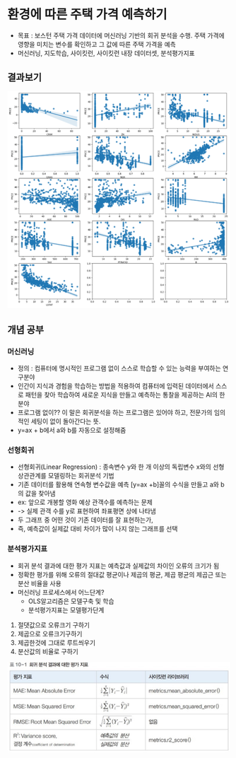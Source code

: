 # 환경에 따른 주택 가격 예측하기
- 목표 : 보스턴 주택 가격 데이터에 머신러닝 기반의 회귀 분석을 수행. 주택 가격에 영향을 미치는 변수를 확인하고 그 값에 따른 주택 가격을 예측
- 머신러닝, 지도학습, 사이킷런, 사이킷런 내장 데이터셋, 분석평가지표

## 결과보기
![alt text](./images/image.png)


## 개념 공부

### 머신러닝
- 정의 : 컴퓨터에 명시적인 프로그램 없이 스스로 학습할 수 있는 능력을 부여하는 연구분야
- 인간이 지식과 경험을 학습하는 방법을 적용하여 컴퓨터에 입력된 데이터에서 스스로 패턴을 찾아 학습하여 새로운 지식을 만들고 예측하는 통찰을 제공하는 AI의 한 분야
- 프로그램 없이?? 이 말은 회귀분석을 하는 프로그램은 있어야 하고, 전문가의 임의적인 세팅이 없이 돌아간다는 뜻.
- y=ax + b에서 a와 b를 자동으로 설정해줌


### 선형회귀
- 선형회귀(Linear Regression) : 종속변수 y와 한 개 이상의 독립변수 x와의 선형 상관관계를 모델링하는 회귀분석 기법
- 기존 데이터를 활용해 연속형 변수값을 예측 [y=ax +b]꼴의 수식을 만들고 a와 b의 값을 찾아냄
- ex: 앞으로 개봉할 영화 예상 관객수를 예측하는 문제 
- -> 실제 관객 수를 y로 표현하여 좌표평면 상에 나타냄
- 두 그래프 중 어떤 것이 기존 데이터를 잘 표현하는가, 
- 즉, 예측값이 실제값 대비 차이가 많이 나지 않는 그래프를 선택


### 분석평가지표
- 회귀 분석 결과에 대한 평가 지표는 예측값과 실제값의 차이인 오류의 크기가 됨
- 정확한 평가를 위해 오류의 절대값 평균이나 제곱의 평균, 제곱 평균의 제곱근 또는 분산 비율을 사용
- 머신러닝 프로세스에서 어느단계? 
    - OLS알고리즘은 모델구축 및 학습 
    - 분석평가지표는 모델평가단계
1. 절댓값으로 오류크기 구하기
2. 제곱으로 오류크기구하기
3. 제곱한것에 그대로 루트씌우기
4. 분산값의 비율로 구하기

![alt text](./images/image-1.png)